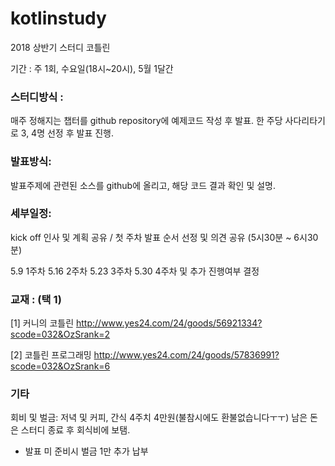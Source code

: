 # kotlinstudy
2018 상반기 스터디 코틀린

기간 : 
주 1회, 수요일(18시~20시), 5월 1달간

### 스터디방식 :
매주 정해지는 챕터를 github repository에  예제코드 작성 후 발표.
한 주당 사다리타기로 3, 4명 선정 후 발표 진행.

### 발표방식:
발표주제에 관련된 소스를 github에 올리고, 
해당 코드 결과 확인 및 설명.

### 세부일정:
kick off 인사 및 계획 공유 / 첫 주차 발표 순서 선정 및 의견 공유 (5시30분 ~ 6시30분)

5.9 1주차
5.16 2주차
5.23 3주차
5.30 4주차 및 추가 진행여부 결정

### 교재 : (택 1)

[1] 커니의 코틀린
http://www.yes24.com/24/goods/56921334?scode=032&OzSrank=2

[2] 코틀린 프로그래밍
http://www.yes24.com/24/goods/57836991?scode=032&OzSrank=6


### 기타
회비 및 벌금: 
저녁 및 커피, 간식 4주치 4만원(불참시에도 환불없습니다ㅜㅜ)
 남은 돈은 스터디 종료 후 회식비에 보탬.
* 발표 미 준비시 벌금 1만 추가 납부


